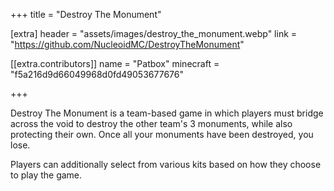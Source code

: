 +++
title = "Destroy The Monument"

[extra]
header = "assets/images/destroy_the_monument.webp"
link = "https://github.com/NucleoidMC/DestroyTheMonument"

[[extra.contributors]]
name = "Patbox"
minecraft = "f5a216d9d66049968d0fd49053677676"

+++

Destroy The Monument is a team-based game in which players must bridge across the void to destroy the other team's 3 monuments, while also protecting their own. Once all your monuments have been destroyed, you lose. 

Players can additionally select from various kits based on how they choose to play the game.
